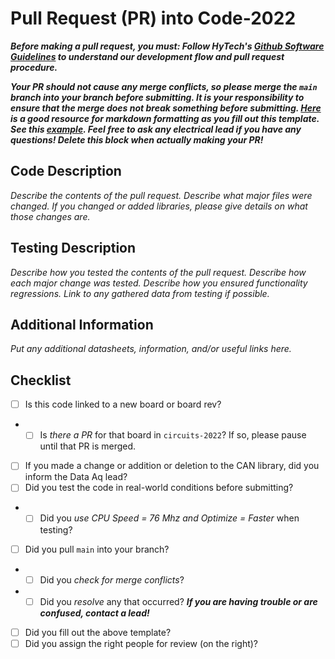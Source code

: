 # Pull Request (PR) into Code-2022

***Before making a pull request, you must:
Follow HyTech's [Github Software Guidelines](https://gtvault.sharepoint.com/:w:/r/sites/HyTechRacing2/Shared%20Documents/Electrical%20-%20All/HT06/Guidelines%20Rules%20and%20Procedures/Github%20Software%20Guidelines.docx?d=w7e0d7e36afeb47b5a935bd7a4851bceb&csf=1&web=1&e=sudzjV) to understand our development flow and pull request procedure.***

***Your PR should not cause any merge conflicts, so please merge the `main` branch into your branch before submitting. It is your responsibility to ensure that the merge does not break something before submitting. [Here](https://guides.github.com/features/mastering-markdown/) is a good resource for markdown formatting as you fill out this template. See this [example](). Feel free to ask any electrical lead if you have any questions! Delete this block when actually making your PR!***

## Code Description
*Describe the contents of the pull request. Describe what major files were changed. If you changed or added libraries, please give details on what those changes are.*

## Testing Description
*Describe how you tested the contents of the pull request. Describe how each major change was tested. Describe how you ensured functionality regressions. Link to any gathered data from testing if possible.*

## Additional Information
*Put any additional datasheets, information, and/or useful links here.*

## Checklist
- [ ] Is this code linked to a new board or board rev?
- - [ ] Is *there a PR* for that board in `circuits-2022`? If so, please pause until that PR is merged.
- [ ] If you made a change or addition or deletion to the CAN library, did you inform the Data Aq lead?
- [ ] Did you test the code in real-world conditions before submitting?
- - [ ] Did you *use CPU Speed = 76 Mhz and Optimize = Faster* when testing?
- [ ] Did you pull `main` into your branch?
- - [ ] Did you *check for merge conflicts*?
- - [ ] Did you *resolve* any that occurred? ***If you are having trouble or are confused, contact a lead!***
- [ ] Did you fill out the above template?
- [ ] Did you assign the right people for review (on the right)?
